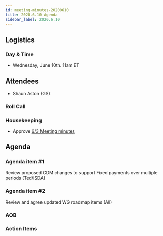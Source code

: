 ```yaml
---
id: meeting-minutes-20200610
title: 2020.6.10 Agenda
sidebar_label: 2020.6.10
---
```


## Logistics
### Day & Time
* Wednesday, June 10th. 11am ET

## Attendees
* Shaun Aston (GS)


### Roll Call

### Housekeeping
* Approve [6/3 Meeting minutes](https://github.com/finos/alloy/blob/master/meeting-minutes/commodities-ref-data-wg/2020.6.3-commod-wg-meeting.md) 

## Agenda

### Agenda item #1
Review proposed CDM changes to support Fixed payments over multiple periods (Ted/ISDA)

### Agenda item #2
Review and agree updated WG roadmap items (All)

### AOB

### Action Items
